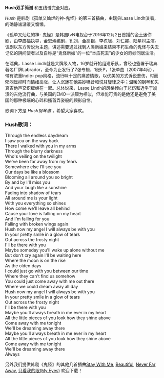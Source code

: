 

**Hush双手简谱** 和五线谱完全对应。

_Hush_ 是韩剧《孤单又灿烂的神-鬼怪》的第三首插曲，由瑞典Lasse Lindh演唱，的确静谧温暖又慵懒。

《孤单又灿烂的神-
鬼怪》是韩国tvN电视台于2016年12月2日首播的金土迷你剧，由李应福执导，金恩淑编剧，孔刘、金高银、李栋旭、刘仁娜、陆星材主演。该剧以东方传说为主题，讲述需要通过找到人类新娘来结束不朽生命的鬼怪与失去记忆的阴间使者以及自称是“鬼怪新娘”的一位“本应死去”的少女的奇妙同居生活。

在瑞典，Lasse
Lindh就是大牌级人物，16岁就开始组建乐队，曾经也签署于瑞典著名厂牌Labrador，至今为止发行了7张专辑，1张EP，1张单曲（2007年4月），带有浓重Indie-
pop风格，流行味十足的痛苦情歌，以优美的方式诉说悲伤，时而郁闷压抑时而情绪高涨，让人沉迷在他美妙嗓音和悦耳旋律之中；温暖的钢琴和失真吉他声交织缠绵在一起。总体说来，Lasse
Lindh的风格倾向于悲伤和近乎于崩溃的吉他流行曲，与美国的EMO一派颇为相似，但难能可贵的是他还是避免了美国的那种极端的心碎和搔首弄姿般的顾影自怜。

歌词下方是 _Hush钢琴谱_ ，希望大家喜欢。

### Hush歌词：

Through the endless daydream  
I saw you on the way back  
There I walked with you in my arms  
Through the blurry darkness  
Who's veiling on the twilight  
We've been far away from my fears  
Somewhere else I'll see you  
Our days be like a blossom  
Blooming all around you so bright  
By and by I'll miss you  
And your laugh like a sunshine  
Fading into shadow of tears  
All around me is your light  
With you everything so shines  
How come we'll leave all behind  
Cause your love is falling on my heart  
And I'm falling for you  
Falling with broken wings again  
Hush now my angel I will always be with you  
In your pretty smile in a glow of tears  
Out across the frosty night  
I'll be there with you  
Maybe someday you'll wake up alone without me  
But don't cry again I'll be waiting here  
Where the moon is on the rise  
As the olden days  
I could just go with you between our time  
Where they can't find us somehow  
You could just come away with me out there  
Where we could dream away all day  
Hush now my angel I will always be with you  
In your pretty smile in a glow of tears  
Out across the frosty night  
I'll be there with you  
Maybe you'll always breath in me ever in my heart  
All the little pieces of you look how they shine above  
Come away with me tonight  
We'll be dreaming away there  
Maybe you'll always breath in me ever in my heart  
All the little pieces of you look how they shine above  
Come away with me tonight  
We'll be dreaming away there  
Always

另外我们提供韩剧《鬼怪》的其他几首插曲[Stay With Me](Music-7360-Stay-With-Me-韩剧-鬼怪-OST1.html
"Stay With Me"), [Beautiful](Music-7375-Beautiful-韩剧-鬼怪-OST4.html
"Beautiful"), [Never Far Away](Music-7427-Never-Far-Away--鬼怪-OST.html "Never
Far Away"), [只看我的眼(My Eyes)](Music-7356-只看我的眼-My-Eyes--韩剧-鬼怪-OST2.html
"只看我的眼\(My Eyes\)") 欢迎下载！

